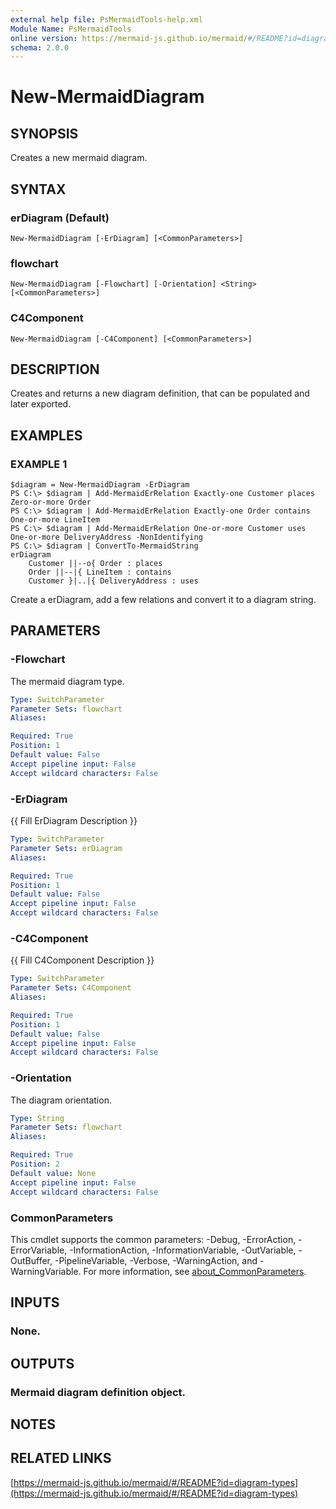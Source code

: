 ```yaml
---
external help file: PsMermaidTools-help.xml
Module Name: PsMermaidTools
online version: https://mermaid-js.github.io/mermaid/#/README?id=diagram-types
schema: 2.0.0
---
```


# New-MermaidDiagram

## SYNOPSIS
Creates a new mermaid diagram.

## SYNTAX

### erDiagram (Default)
```
New-MermaidDiagram [-ErDiagram] [<CommonParameters>]
```

### flowchart
```
New-MermaidDiagram [-Flowchart] [-Orientation] <String> [<CommonParameters>]
```

### C4Component
```
New-MermaidDiagram [-C4Component] [<CommonParameters>]
```

## DESCRIPTION
Creates and returns a new diagram definition, that can be populated and later exported.

## EXAMPLES

### EXAMPLE 1
```
$diagram = New-MermaidDiagram -ErDiagram
PS C:\> $diagram | Add-MermaidErRelation Exactly-one Customer places Zero-or-more Order
PS C:\> $diagram | Add-MermaidErRelation Exactly-one Order contains One-or-more LineItem
PS C:\> $diagram | Add-MermaidErRelation One-or-more Customer uses One-or-more DeliveryAddress -NonIdentifying
PS C:\> $diagram | ConvertTo-MermaidString
erDiagram
    Customer ||--o{ Order : places
    Order ||--|{ LineItem : contains
    Customer }|..|{ DeliveryAddress : uses
```

Create a erDiagram, add a few relations and convert it to a diagram string.

## PARAMETERS

### -Flowchart
The mermaid diagram type.

```yaml
Type: SwitchParameter
Parameter Sets: flowchart
Aliases:

Required: True
Position: 1
Default value: False
Accept pipeline input: False
Accept wildcard characters: False
```

### -ErDiagram
{{ Fill ErDiagram Description }}

```yaml
Type: SwitchParameter
Parameter Sets: erDiagram
Aliases:

Required: True
Position: 1
Default value: False
Accept pipeline input: False
Accept wildcard characters: False
```

### -C4Component
{{ Fill C4Component Description }}

```yaml
Type: SwitchParameter
Parameter Sets: C4Component
Aliases:

Required: True
Position: 1
Default value: False
Accept pipeline input: False
Accept wildcard characters: False
```

### -Orientation
The diagram orientation.

```yaml
Type: String
Parameter Sets: flowchart
Aliases:

Required: True
Position: 2
Default value: None
Accept pipeline input: False
Accept wildcard characters: False
```

### CommonParameters
This cmdlet supports the common parameters: -Debug, -ErrorAction, -ErrorVariable, -InformationAction, -InformationVariable, -OutVariable, -OutBuffer, -PipelineVariable, -Verbose, -WarningAction, and -WarningVariable. For more information, see [about_CommonParameters](http://go.microsoft.com/fwlink/?LinkID=113216).

## INPUTS

### None.
## OUTPUTS

### Mermaid diagram definition object.
## NOTES

## RELATED LINKS

[https://mermaid-js.github.io/mermaid/#/README?id=diagram-types](https://mermaid-js.github.io/mermaid/#/README?id=diagram-types)


